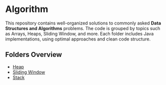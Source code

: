 # Algorithm

This repository contains well-organized solutions to commonly asked **Data Structures and Algorithms** problems. The code is grouped by topics such as Arrays, Heaps, Sliding Window, and more. Each folder includes Java implementations, using optimal approaches and clean code structure.

## Folders Overview

- [Heap](src/Heap/) 
- [Sliding Window](src/SlidingWindow)
- [Stack](src/Stack)

